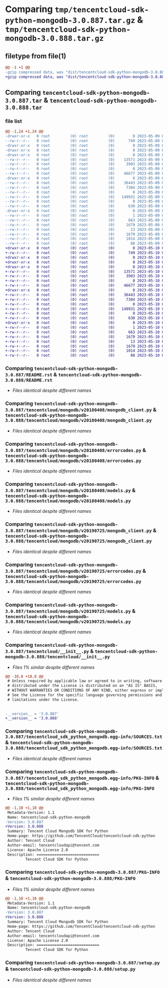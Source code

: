# Comparing `tmp/tencentcloud-sdk-python-mongodb-3.0.887.tar.gz` & `tmp/tencentcloud-sdk-python-mongodb-3.0.888.tar.gz`

## filetype from file(1)

```diff
@@ -1 +1 @@
-gzip compressed data, was "dist/tencentcloud-sdk-python-mongodb-3.0.887.tar", last modified: Tue May  9 03:08:11 2023, max compression
+gzip compressed data, was "dist/tencentcloud-sdk-python-mongodb-3.0.888.tar", last modified: Wed May 10 02:20:07 2023, max compression
```

## Comparing `tencentcloud-sdk-python-mongodb-3.0.887.tar` & `tencentcloud-sdk-python-mongodb-3.0.888.tar`

### file list

```diff
@@ -1,24 +1,24 @@
-drwxr-xr-x   0 root         (0) root         (0)        0 2023-05-09 03:08:11.000000 tencentcloud-sdk-python-mongodb-3.0.887/
--rw-r--r--   0 root         (0) root         (0)      749 2023-05-09 03:08:11.000000 tencentcloud-sdk-python-mongodb-3.0.887/README.rst
-drwxr-xr-x   0 root         (0) root         (0)        0 2023-05-09 03:08:11.000000 tencentcloud-sdk-python-mongodb-3.0.887/tencentcloud/
-drwxr-xr-x   0 root         (0) root         (0)        0 2023-05-09 03:08:11.000000 tencentcloud-sdk-python-mongodb-3.0.887/tencentcloud/mongodb/
-drwxr-xr-x   0 root         (0) root         (0)        0 2023-05-09 03:08:11.000000 tencentcloud-sdk-python-mongodb-3.0.887/tencentcloud/mongodb/v20180408/
--rw-r--r--   0 root         (0) root         (0)    13571 2023-05-09 03:08:11.000000 tencentcloud-sdk-python-mongodb-3.0.887/tencentcloud/mongodb/v20180408/mongodb_client.py
--rw-r--r--   0 root         (0) root         (0)     3903 2023-05-09 03:08:11.000000 tencentcloud-sdk-python-mongodb-3.0.887/tencentcloud/mongodb/v20180408/errorcodes.py
--rw-r--r--   0 root         (0) root         (0)        0 2023-05-09 03:08:11.000000 tencentcloud-sdk-python-mongodb-3.0.887/tencentcloud/mongodb/v20180408/__init__.py
--rw-r--r--   0 root         (0) root         (0)    46677 2023-05-09 03:08:11.000000 tencentcloud-sdk-python-mongodb-3.0.887/tencentcloud/mongodb/v20180408/models.py
-drwxr-xr-x   0 root         (0) root         (0)        0 2023-05-09 03:08:11.000000 tencentcloud-sdk-python-mongodb-3.0.887/tencentcloud/mongodb/v20190725/
--rw-r--r--   0 root         (0) root         (0)    36443 2023-05-09 03:08:11.000000 tencentcloud-sdk-python-mongodb-3.0.887/tencentcloud/mongodb/v20190725/mongodb_client.py
--rw-r--r--   0 root         (0) root         (0)     7304 2023-05-09 03:08:11.000000 tencentcloud-sdk-python-mongodb-3.0.887/tencentcloud/mongodb/v20190725/errorcodes.py
--rw-r--r--   0 root         (0) root         (0)        0 2023-05-09 03:08:11.000000 tencentcloud-sdk-python-mongodb-3.0.887/tencentcloud/mongodb/v20190725/__init__.py
--rw-r--r--   0 root         (0) root         (0)   149931 2023-05-09 03:08:11.000000 tencentcloud-sdk-python-mongodb-3.0.887/tencentcloud/mongodb/v20190725/models.py
--rw-r--r--   0 root         (0) root         (0)        0 2023-05-09 03:08:11.000000 tencentcloud-sdk-python-mongodb-3.0.887/tencentcloud/mongodb/__init__.py
--rw-r--r--   0 root         (0) root         (0)      630 2023-05-09 03:08:11.000000 tencentcloud-sdk-python-mongodb-3.0.887/tencentcloud/__init__.py
-drwxr-xr-x   0 root         (0) root         (0)        0 2023-05-09 03:08:11.000000 tencentcloud-sdk-python-mongodb-3.0.887/tencentcloud_sdk_python_mongodb.egg-info/
--rw-r--r--   0 root         (0) root         (0)        1 2023-05-09 03:08:11.000000 tencentcloud-sdk-python-mongodb-3.0.887/tencentcloud_sdk_python_mongodb.egg-info/dependency_links.txt
--rw-r--r--   0 root         (0) root         (0)      663 2023-05-09 03:08:11.000000 tencentcloud-sdk-python-mongodb-3.0.887/tencentcloud_sdk_python_mongodb.egg-info/SOURCES.txt
--rw-r--r--   0 root         (0) root         (0)     1679 2023-05-09 03:08:11.000000 tencentcloud-sdk-python-mongodb-3.0.887/tencentcloud_sdk_python_mongodb.egg-info/PKG-INFO
--rw-r--r--   0 root         (0) root         (0)       13 2023-05-09 03:08:11.000000 tencentcloud-sdk-python-mongodb-3.0.887/tencentcloud_sdk_python_mongodb.egg-info/top_level.txt
--rw-r--r--   0 root         (0) root         (0)     1679 2023-05-09 03:08:11.000000 tencentcloud-sdk-python-mongodb-3.0.887/PKG-INFO
--rw-r--r--   0 root         (0) root         (0)     1014 2023-05-09 03:08:11.000000 tencentcloud-sdk-python-mongodb-3.0.887/setup.py
--rw-r--r--   0 root         (0) root         (0)       88 2023-05-09 03:08:11.000000 tencentcloud-sdk-python-mongodb-3.0.887/setup.cfg
+drwxr-xr-x   0 root         (0) root         (0)        0 2023-05-10 02:20:07.000000 tencentcloud-sdk-python-mongodb-3.0.888/
+-rw-r--r--   0 root         (0) root         (0)      749 2023-05-10 02:20:07.000000 tencentcloud-sdk-python-mongodb-3.0.888/README.rst
+drwxr-xr-x   0 root         (0) root         (0)        0 2023-05-10 02:20:07.000000 tencentcloud-sdk-python-mongodb-3.0.888/tencentcloud/
+drwxr-xr-x   0 root         (0) root         (0)        0 2023-05-10 02:20:07.000000 tencentcloud-sdk-python-mongodb-3.0.888/tencentcloud/mongodb/
+drwxr-xr-x   0 root         (0) root         (0)        0 2023-05-10 02:20:07.000000 tencentcloud-sdk-python-mongodb-3.0.888/tencentcloud/mongodb/v20180408/
+-rw-r--r--   0 root         (0) root         (0)    13571 2023-05-10 02:20:07.000000 tencentcloud-sdk-python-mongodb-3.0.888/tencentcloud/mongodb/v20180408/mongodb_client.py
+-rw-r--r--   0 root         (0) root         (0)     3903 2023-05-10 02:20:07.000000 tencentcloud-sdk-python-mongodb-3.0.888/tencentcloud/mongodb/v20180408/errorcodes.py
+-rw-r--r--   0 root         (0) root         (0)        0 2023-05-10 02:20:07.000000 tencentcloud-sdk-python-mongodb-3.0.888/tencentcloud/mongodb/v20180408/__init__.py
+-rw-r--r--   0 root         (0) root         (0)    46677 2023-05-10 02:20:07.000000 tencentcloud-sdk-python-mongodb-3.0.888/tencentcloud/mongodb/v20180408/models.py
+drwxr-xr-x   0 root         (0) root         (0)        0 2023-05-10 02:20:07.000000 tencentcloud-sdk-python-mongodb-3.0.888/tencentcloud/mongodb/v20190725/
+-rw-r--r--   0 root         (0) root         (0)    36443 2023-05-10 02:20:07.000000 tencentcloud-sdk-python-mongodb-3.0.888/tencentcloud/mongodb/v20190725/mongodb_client.py
+-rw-r--r--   0 root         (0) root         (0)     7304 2023-05-10 02:20:07.000000 tencentcloud-sdk-python-mongodb-3.0.888/tencentcloud/mongodb/v20190725/errorcodes.py
+-rw-r--r--   0 root         (0) root         (0)        0 2023-05-10 02:20:07.000000 tencentcloud-sdk-python-mongodb-3.0.888/tencentcloud/mongodb/v20190725/__init__.py
+-rw-r--r--   0 root         (0) root         (0)   149931 2023-05-10 02:20:07.000000 tencentcloud-sdk-python-mongodb-3.0.888/tencentcloud/mongodb/v20190725/models.py
+-rw-r--r--   0 root         (0) root         (0)        0 2023-05-10 02:20:07.000000 tencentcloud-sdk-python-mongodb-3.0.888/tencentcloud/mongodb/__init__.py
+-rw-r--r--   0 root         (0) root         (0)      630 2023-05-10 02:20:07.000000 tencentcloud-sdk-python-mongodb-3.0.888/tencentcloud/__init__.py
+drwxr-xr-x   0 root         (0) root         (0)        0 2023-05-10 02:20:07.000000 tencentcloud-sdk-python-mongodb-3.0.888/tencentcloud_sdk_python_mongodb.egg-info/
+-rw-r--r--   0 root         (0) root         (0)        1 2023-05-10 02:20:07.000000 tencentcloud-sdk-python-mongodb-3.0.888/tencentcloud_sdk_python_mongodb.egg-info/dependency_links.txt
+-rw-r--r--   0 root         (0) root         (0)      663 2023-05-10 02:20:07.000000 tencentcloud-sdk-python-mongodb-3.0.888/tencentcloud_sdk_python_mongodb.egg-info/SOURCES.txt
+-rw-r--r--   0 root         (0) root         (0)     1679 2023-05-10 02:20:07.000000 tencentcloud-sdk-python-mongodb-3.0.888/tencentcloud_sdk_python_mongodb.egg-info/PKG-INFO
+-rw-r--r--   0 root         (0) root         (0)       13 2023-05-10 02:20:07.000000 tencentcloud-sdk-python-mongodb-3.0.888/tencentcloud_sdk_python_mongodb.egg-info/top_level.txt
+-rw-r--r--   0 root         (0) root         (0)     1679 2023-05-10 02:20:07.000000 tencentcloud-sdk-python-mongodb-3.0.888/PKG-INFO
+-rw-r--r--   0 root         (0) root         (0)     1014 2023-05-10 02:20:07.000000 tencentcloud-sdk-python-mongodb-3.0.888/setup.py
+-rw-r--r--   0 root         (0) root         (0)       88 2023-05-10 02:20:07.000000 tencentcloud-sdk-python-mongodb-3.0.888/setup.cfg
```

### Comparing `tencentcloud-sdk-python-mongodb-3.0.887/README.rst` & `tencentcloud-sdk-python-mongodb-3.0.888/README.rst`

 * *Files identical despite different names*

### Comparing `tencentcloud-sdk-python-mongodb-3.0.887/tencentcloud/mongodb/v20180408/mongodb_client.py` & `tencentcloud-sdk-python-mongodb-3.0.888/tencentcloud/mongodb/v20180408/mongodb_client.py`

 * *Files identical despite different names*

### Comparing `tencentcloud-sdk-python-mongodb-3.0.887/tencentcloud/mongodb/v20180408/errorcodes.py` & `tencentcloud-sdk-python-mongodb-3.0.888/tencentcloud/mongodb/v20180408/errorcodes.py`

 * *Files identical despite different names*

### Comparing `tencentcloud-sdk-python-mongodb-3.0.887/tencentcloud/mongodb/v20180408/models.py` & `tencentcloud-sdk-python-mongodb-3.0.888/tencentcloud/mongodb/v20180408/models.py`

 * *Files identical despite different names*

### Comparing `tencentcloud-sdk-python-mongodb-3.0.887/tencentcloud/mongodb/v20190725/mongodb_client.py` & `tencentcloud-sdk-python-mongodb-3.0.888/tencentcloud/mongodb/v20190725/mongodb_client.py`

 * *Files identical despite different names*

### Comparing `tencentcloud-sdk-python-mongodb-3.0.887/tencentcloud/mongodb/v20190725/errorcodes.py` & `tencentcloud-sdk-python-mongodb-3.0.888/tencentcloud/mongodb/v20190725/errorcodes.py`

 * *Files identical despite different names*

### Comparing `tencentcloud-sdk-python-mongodb-3.0.887/tencentcloud/mongodb/v20190725/models.py` & `tencentcloud-sdk-python-mongodb-3.0.888/tencentcloud/mongodb/v20190725/models.py`

 * *Files identical despite different names*

### Comparing `tencentcloud-sdk-python-mongodb-3.0.887/tencentcloud/__init__.py` & `tencentcloud-sdk-python-mongodb-3.0.888/tencentcloud/__init__.py`

 * *Files 1% similar despite different names*

```diff
@@ -10,8 +10,8 @@
 # Unless required by applicable law or agreed to in writing, software
 # distributed under the License is distributed on an "AS IS" BASIS,
 # WITHOUT WARRANTIES OR CONDITIONS OF ANY KIND, either express or implied.
 # See the License for the specific language governing permissions and
 # limitations under the License.
 
 
-__version__ = '3.0.887'
+__version__ = '3.0.888'
```

### Comparing `tencentcloud-sdk-python-mongodb-3.0.887/tencentcloud_sdk_python_mongodb.egg-info/SOURCES.txt` & `tencentcloud-sdk-python-mongodb-3.0.888/tencentcloud_sdk_python_mongodb.egg-info/SOURCES.txt`

 * *Files identical despite different names*

### Comparing `tencentcloud-sdk-python-mongodb-3.0.887/tencentcloud_sdk_python_mongodb.egg-info/PKG-INFO` & `tencentcloud-sdk-python-mongodb-3.0.888/tencentcloud_sdk_python_mongodb.egg-info/PKG-INFO`

 * *Files 1% similar despite different names*

```diff
@@ -1,10 +1,10 @@
 Metadata-Version: 1.1
 Name: tencentcloud-sdk-python-mongodb
-Version: 3.0.887
+Version: 3.0.888
 Summary: Tencent Cloud Mongodb SDK for Python
 Home-page: https://github.com/TencentCloud/tencentcloud-sdk-python
 Author: Tencent Cloud
 Author-email: tencentcloudapi@tencent.com
 License: Apache License 2.0
 Description: ============================
         Tencent Cloud SDK for Python
```

### Comparing `tencentcloud-sdk-python-mongodb-3.0.887/PKG-INFO` & `tencentcloud-sdk-python-mongodb-3.0.888/PKG-INFO`

 * *Files 1% similar despite different names*

```diff
@@ -1,10 +1,10 @@
 Metadata-Version: 1.1
 Name: tencentcloud-sdk-python-mongodb
-Version: 3.0.887
+Version: 3.0.888
 Summary: Tencent Cloud Mongodb SDK for Python
 Home-page: https://github.com/TencentCloud/tencentcloud-sdk-python
 Author: Tencent Cloud
 Author-email: tencentcloudapi@tencent.com
 License: Apache License 2.0
 Description: ============================
         Tencent Cloud SDK for Python
```

### Comparing `tencentcloud-sdk-python-mongodb-3.0.887/setup.py` & `tencentcloud-sdk-python-mongodb-3.0.888/setup.py`

 * *Files identical despite different names*

